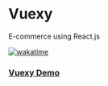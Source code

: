 # Vuexy
E-commerce using React.js

[![wakatime](https://wakatime.com/badge/user/7f90d00b-e60e-483b-a30c-91c17364831a/project/38bb1312-c45b-4532-bf48-e647c8b5469a.svg)](https://wakatime.com/badge/user/7f90d00b-e60e-483b-a30c-91c17364831a/project/38bb1312-c45b-4532-bf48-e647c8b5469a)

### [Vuexy Demo](https://vuexy-ahmed-radi.netlify.app/)
